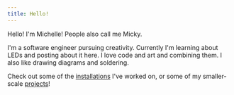 ```yaml
---
title: Hello!
---
```


<script src="{{ '/assets/js/spark/const.js' | relative_url }}"></script>
<script src="{{ '/assets/js/spark/canvas.js' | relative_url }}"></script>

Hello! I'm Michelle! People also call me Micky.

I'm a software engineer pursuing creativity. Currently I'm learning about LEDs and posting about it here. I love code and art and combining them. I also like drawing diagrams and soldering.

Check out some of the [installations](/installations) I've worked on, or some of my smaller-scale [projects](/projects)!
